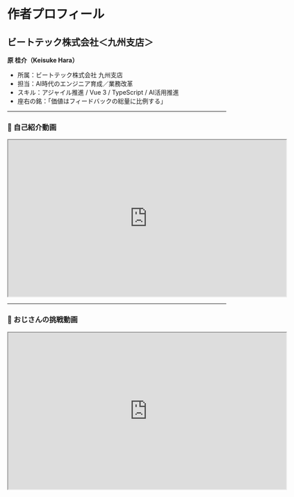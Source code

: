 # 作者プロフィール

## ビートテック株式会社＜九州支店＞  
**原 桂介（Keisuke Hara）**

- 所属：ビートテック株式会社 九州支店
- 担当：AI時代のエンジニア育成／業務改革
- スキル：アジャイル推進 / Vue 3 / TypeScript / AI活用推進  
- 座右の銘：「価値はフィードバックの総量に比例する」

---

### 🔹 自己紹介動画

<iframe src="https://drive.google.com/file/d/1WlJDKwFmWBnWE-wreKnda6xzluhI8mvL/preview" width="640" height="360" allow="autoplay"></iframe>

---

### 🔹 おじさんの挑戦動画

<iframe src="https://drive.google.com/file/d/1jlYkGm6avzhk4nx03BXl1pu6rVKxipM3/preview" width="640" height="360" allow="autoplay"></iframe>
